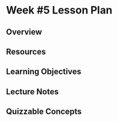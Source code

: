 # Week #5 Lesson Plan

## Overview

## Resources

## Learning Objectives
 
## Lecture Notes

## Quizzable Concepts